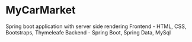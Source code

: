 # MyCarMarket
Spring boot application with server side rendering
Frontend - HTML, CSS, Bootstraps, Thymeleafe
Backend - Spring Boot, Spring Data, MySql
